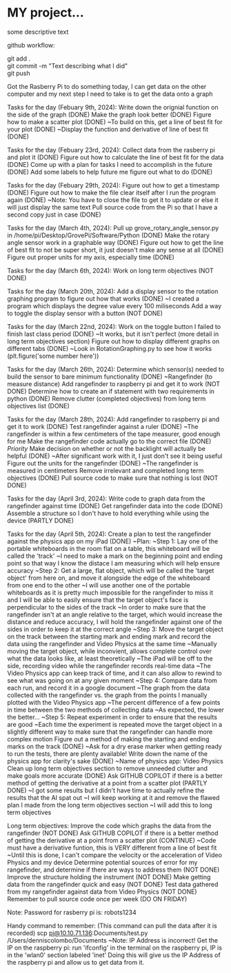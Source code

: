 # MY project...

some descriptive text

github workflow:

git add .  
git commit -m "Text describing what I did"  
git push  

Got the Rasberry Pi to do something today, I can get data on the other computer and my next step I need to take is to get the data onto a graph

Tasks for the day (Febuary 9th, 2024):
    Write down the orignial function on the side of the graph (DONE)
    Make the graph look better (DONE)
    Figure how to make a scatter plot (DONE)
        ~To build on this, get a line of best fit for your plot (DONE)
        ~Display the function and derivative of line of best fit (DONE)

Tasks for the day (Febuary 23rd, 2024):
    Collect data from the rasberry pi and plot it (DONE)
    Figure out how to calculate the line of best fit for the data (DONE)
    Come up with a plan for tasks I need to accomplish in the future (DONE)
    Add some labels to help future me figure out what to do (DONE)

Tasks for the day (Febuary 29th, 2024):
    Figure out how to get a timestamp (DONE)
    Figure out how to make the file clear itself after I run the program again (DONE)
        ~Note: You have to close the file to get it to update or else it will just display the same text
    Pull source code from the Pi so that I have a second copy just in case (DONE)

Tasks for the day (March 4th, 2024):
    Pull up grove_rotary_angle_sensor.py in /home/pi/Desktop/GrovePi/Software/Python (DONE)
    Make the rotary angle sensor work in a graphable way (DONE)
    Figure out how to get the line of best fit to not be super short, it just doesn't make any sense at all (DONE)
    Figure out proper units for my axis, especially time (DONE)

Tasks for the day (March 6th, 2024):
    Work on long term objectives (NOT DONE)

Tasks for the day (March 20th, 2024):
    Add a display sensor to the rotation graphing program to figure out how that works (DONE)
        ~I created a program which displays the degree value every 100 miliseconds
    Add a way to toggle the display sensor with a button (NOT DONE)

Tasks for the day (March 22nd, 2024):
    Work on the toggle button I failed to finish last class period (DONE)
        ~It works, but it isn't perfect (more detail in long term objectives section)
    Figure out how to display different graphs on different tabs (DONE)
        ~Look in RotationGraphing.py to see how it works (plt.figure('some number here'))

Tasks for the day (March 26th, 2024):
    Determine which sensor(s) needed to build the sensor to bare minimum functionality (DONE)
        ~Rangefinder (to measure distance)
    Add rangefinder to raspberry pi and get it to work (NOT DONE)
    Determine how to create an if statement with two requirements in python (DONE)
    Remove clutter (completed objectives) from long term objectives list (DONE)

Tasks for the day (March 28th, 2024):
    Add rangefinder to raspberry pi and get it to work (DONE)
    Test rangefinder against a ruler (DONE)
        ~The rangefinder is within a few centimeters of the tape measurer, good enough for me
    Make the rangefinder code actually go to the correct file (DONE) *Priority*
    Make decision on whether or not the backlight will actually be helpful (DONE)
        ~After significant work with it, I just don't see it being useful
    Figure out the units for the rangefinder (DONE)
        ~The rangefinder is measured in centimeters
    Remove irrelevant and completed long term objectives (DONE)
    Pull source code to make sure that nothing is lost (NOT DONE)

Tasks for the day (April 3rd, 2024):
    Write code to graph data from the rangefinder against time (DONE)
    Get rangefinder data into the code (DONE)
    Assemble a structure so I don't have to hold everything while using the device (PARTLY DONE)

Tasks for the day (April 5th, 2024):
    Create a plan to test the rangefinder against the physics app on my iPad (DONE)
        ~Plan:
            ~Step 1: Lay one of the portable whiteboards in the room flat on a table, this whiteboard will be called the 'track'
                ~I need to make a mark on the beginning point and ending point so that way I know the distace I am measuring which will help ensure accuracy
            ~Step 2: Get a large, flat object, which will be called the 'target object' from here on, and move it alongside the edge of the whiteboard from one end to the other
                ~I will use another one of the portable whiteboards as it is pretty much impossible for the rangefinder to miss it and I will be able to easily ensure that the target object's face is perpendicular to the sides of the track
                ~In order to make sure that the rangefinder isn't at an angle relative to the target, which would increase the distance and reduce accuracy, I will hold the rangefinder against one of the sides in order to keep it at the correct angle
            ~Step 3: Move the target object on the track between the starting mark and ending mark and record the data using the rangefinder and Video Physics at the same time
                ~Manually moving the target object, while inconvient, allows complete control over what the data looks like, at least theoretically
                ~The iPad will be off to the side, recording video while the rangefinder records real-time data
                ~The Video Physics app can keep track of time, and it can also allow to rewind to see what was going on at any given moment
            ~Step 4: Compare data from each run, and record it in a google document
                ~The graph from the data collected with the rangefinder vs. the graph from the points I manually plotted with the Video Physics app
                ~The percent difference of a few points in time between the two methods of collecting data
                    ~As expected, the lower the better...
            ~Step 5: Repeat experiment in order to ensure that the results are good
                ~Each time the experiment is repeated move the target object in a slightly different way to make sure that the rangefinder can handle more complex motion
    Figure out a method of making the starting and ending marks on the track (DONE)
        ~Ask for a dry erase marker when getting ready to run the tests, there are plenty available!
    Write down the name of the physics app for clarity's sake (DONE)
        ~Name of physics app: Video Physics
    Clean up long term objectives section to remove unneeded clutter and make goals more accurate (DONE)
    Ask GITHUB COPILOT if there is a better method of getting the derivative at a point from a scatter plot (PARTLY DONE)
        ~I got some results but I didn't have time to actually refine the results that the AI spat out
        ~I will keep working at it and remove the flawed plan I made from the long term objectives section
        ~I will add this to long term objectives

Long term objectives:
    Improve the code which graphs the data from the rangefinder (NOT DONE)
    Ask GITHUB COPILOT if there is a better method of getting the derivative at a point from a scatter plot (CONTINUE)
        ~Code must have a derivative funtion, this is VERY different from a line of best fit
            ~Until this is done, I can't compare the velocity or the acceleration of Video Physics and my device
    Determine potential sources of error for my rangefinder, and determine if there are ways to address them (NOT DONE)
    Improve the structure holding the instrument (NOT DONE)
    Make getting data from the rangefinder quick and easy (NOT DONE)
    Test data gathered from my rangefinder against data from Video Physics (NOT DONE)
    Remember to pull source code once per week (DO ON FRIDAY)

Note: Password for rasberry pi is: robots1234

Handy command to remember: (This command can pull the data after it is recorded)
scp pi@10.10.71.136:Documents/test.py /Users/denniscolombo/Documents
    ~Note: IP Address is incorrect!
Get the IP on the raspberry pi:
run 'ifconfig' in the terminal on the raspberry pi, IP is in the 'wlan0' section labeled 'inet'
Doing this will give us the IP Address of the raspberry pi and allow us to get data from it.